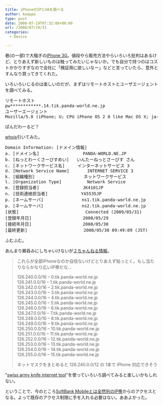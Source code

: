 ```yaml
---
title: iPhoneのIPとUAを調べる
author: kwappa
type: post
date: 2008-07-19T07:32:08+00:00
url: /2008/07/19/31
categories:
  - Device

---
```

巷(の一部)で大騒ぎの[iPhone 3G][1]。値段やら販売方法やらいろいろ批判はあるけど、とりあえず新しいものは触ってみたいじゃないか。でも自分で持つのはコストかかりすぎなので会社に「検証用に欲しいなー」などと言っていたら、意外とすんなり買ってきてくれた。

いろいろいじるのは楽しいのだが、まずはリモートホストとユーザエージェントを調べてみる。

<pre class="code">リモートホスト
pw************.14.tik.panda-world.ne.jp
ユーザーエージェント
Mozilla/5.0 (iPhone; U; CPU iPhone OS 2_0 like Mac OS X; ja-jp) AppleWebKit/525.18.1 (KHTML, like Gecko) Version/3.1.1 Mobile/5A345 Safari/525.20
</pre>

<!--more-->

ぱんだわーるど？

[whois][2]引いてみた。

<pre class="code">Domain Information: [ドメイン情報]
a. [ドメイン名]&nbsp; &nbsp;&nbsp; &nbsp;&nbsp; &nbsp;&nbsp; &nbsp;&nbsp; &nbsp;&nbsp; PANDA-WORLD.NE.JP
b. [ねっとわーくさーびすめい]&nbsp; &nbsp;いんたーねっとさーびす さん
c. [ネットワークサービス名]&nbsp; &nbsp;&nbsp; インターネットサービス 3
d. [Network Service Name]&nbsp; &nbsp;&nbsp; &nbsp; INTERNET SERVICE 3
k. [組織種別]&nbsp; &nbsp;&nbsp; &nbsp;&nbsp; &nbsp;&nbsp; &nbsp;&nbsp; &nbsp;&nbsp; &nbsp; ネットワークサービス
l. [Organization Type]&nbsp; &nbsp;&nbsp; &nbsp;&nbsp; &nbsp; Network Service
m. [登録担当者]&nbsp; &nbsp;&nbsp; &nbsp;&nbsp; &nbsp;&nbsp; &nbsp;&nbsp; &nbsp;&nbsp; JK4101JP
n. [技術連絡担当者]&nbsp; &nbsp;&nbsp; &nbsp;&nbsp; &nbsp;&nbsp; &nbsp; YA5535JP
p. [ネームサーバ]&nbsp; &nbsp;&nbsp; &nbsp;&nbsp; &nbsp;&nbsp; &nbsp;&nbsp; &nbsp;ns1.tik.panda-world.ne.jp
p. [ネームサーバ]&nbsp; &nbsp;&nbsp; &nbsp;&nbsp; &nbsp;&nbsp; &nbsp;&nbsp; &nbsp;ns2.tik.panda-world.ne.jp
[状態]&nbsp; &nbsp;&nbsp; &nbsp;&nbsp; &nbsp;&nbsp; &nbsp;&nbsp; &nbsp;&nbsp; &nbsp;&nbsp; &nbsp;&nbsp; &nbsp;&nbsp; Connected (2009/05/31)
[登録年月日]&nbsp; &nbsp;&nbsp; &nbsp;&nbsp; &nbsp;&nbsp; &nbsp;&nbsp; &nbsp;&nbsp; &nbsp;&nbsp; 2008/05/29
[接続年月日]&nbsp; &nbsp;&nbsp; &nbsp;&nbsp; &nbsp;&nbsp; &nbsp;&nbsp; &nbsp;&nbsp; &nbsp;&nbsp; 2008/05/30
[最終更新]&nbsp; &nbsp;&nbsp; &nbsp;&nbsp; &nbsp;&nbsp; &nbsp;&nbsp; &nbsp;&nbsp; &nbsp;&nbsp; &nbsp; 2008/05/30 09:49:09 (JST)
</pre>

ふむふむ。

あんまり鵜呑みにしちゃいけないが[２ちゃんねる情報][3]。 

<blockquote dir="ltr">
  <p>
    これらが全部iPhoneなのか自信ないけどとりあえず貼っとく。もし当たりならかなり広いIP帯だな…
  </p>
  
  <p>
    126.240.0.0/16 &#8211; 0.tik.panda-world.ne.jp<br />126.241.0.0/16 &#8211; 1.tik.panda-world.ne.jp<br />126.242.0.0/16 &#8211; 2.tik.panda-world.ne.jp<br />126.243.0.0/16 &#8211; 3.tik.panda-world.ne.jp<br />126.244.0.0/16 &#8211; 4.tik.panda-world.ne.jp<br />126.245.0.0/16 &#8211; 5.tik.panda-world.ne.jp<br />126.246.0.0/16 &#8211; 6.tik.panda-world.ne.jp<br />126.247.0.0/16 &#8211; 7.tik.panda-world.ne.jp<br />126.248.0.0/16 &#8211; 8.tik.panda-world.ne.jp<br />126.249.0.0/16 &#8211; 9.tik.panda-world.ne.jp<br />126.250.0.0/16 &#8211; 10.tik.panda-world.ne.jp<br />126.251.0.0/16 &#8211; 11.tik.panda-world.ne.jp<br />126.252.0.0/16 &#8211; 12.tik.panda-world.ne.jp<br />126.253.0.0/16 &#8211; 13.tik.panda-world.ne.jp<br />126.254.0.0/16 &#8211; 14.tik.panda-world.ne.jp<br />126.255.0.0/16 &#8211; 15.tik.panda-world.ne.jp
  </p>
  
  <p>
    ネットマスクをまとめると 126.240.0.0/12 の 1本で iPhone 対応できそう
  </p>
</blockquote>

<p dir="ltr">
  "<a href="http://www.robtex.com/">swiss army knife internet tool</a>"を使っていろいろ調べてみると楽しいかもしれない。
</p>

<p dir="ltr">
  ということで、今のところ<a href="http://creation.mb.softbank.jp/web/web_ip.html">SoftBank Mobileとは全然別のIP帯</a>からのアクセスとなる。よって既存のアクセス制限に手を入れる必要はない。ああよかった。
</p>

 [1]: http://www.apple.com/jp/iphone/
 [2]: http://whois.jprs.jp/
 [3]: http://pc11.2ch.net/test/read.cgi/php/1207013301/425-428
